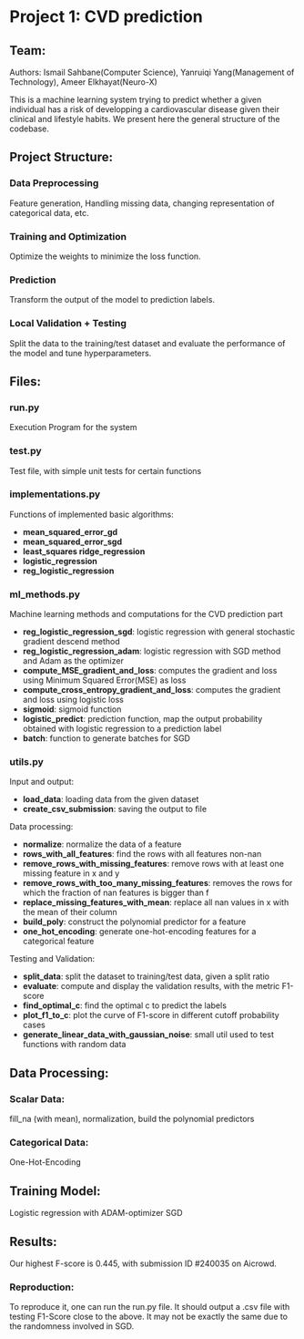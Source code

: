 # Project 1: CVD prediction 
## Team:
Authors: Ismail Sahbane(Computer Science), Yanruiqi Yang(Management of Technology), Ameer Elkhayat(Neuro-X)

This is a machine learning system trying to predict whether a given individual has a risk of developping a cardiovascular disease given their clinical and lifestyle habits. We present here the general structure of the codebase. 

## Project Structure:
### Data Preprocessing 
Feature generation, Handling missing data, changing representation of categorical data, etc.
### Training and Optimization
Optimize the weights to minimize the loss function.
### Prediction
Transform the output of the model to prediction labels.
### Local Validation + Testing
Split the data to the training/test dataset and evaluate the performance of the model and tune hyperparameters.

## Files:

### run.py
Execution Program for the system

### test.py
Test file, with simple unit tests for certain functions

### implementations.py
Functions of implemented basic algorithms: 
* **mean_squared_error_gd**
* **mean_squared_error_sgd**
* **least_squares ridge_regression**
* **logistic_regression**
* **reg_logistic_regression**

### ml_methods.py
Machine learning methods and computations for the CVD prediction part
* **reg_logistic_regression_sgd**: logistic regression with general stochastic gradient descend method
* **reg_logistic_regression_adam**: logistic regression with SGD method and Adam as the optimizer
* **compute_MSE_gradient_and_loss**: computes the gradient and loss using Minimum Squared Error(MSE) as loss
* **compute_cross_entropy_gradient_and_loss**: computes the gradient and loss using logistic loss
* **sigmoid**: sigmoid function 
* **logistic_predict**: prediction function, map the output probability obtained with logistic regression to a prediction label
* **batch**: function to generate batches for SGD

### utils.py
Input and output:
* **load_data**: loading data from the given dataset
* **create_csv_submission**: saving the output to file

Data processing: 
* **normalize**: normalize the data of a feature
* **rows_with_all_features**: find the rows with all features non-nan
* **remove_rows_with_missing_features**: remove rows with at least one missing feature in x and y
* **remove_rows_with_too_many_missing_features**: removes the rows for which the fraction of nan features is bigger than f 
* **replace_missing_features_with_mean**: replace all nan values in x with the mean of their column
* **build_poly**: construct the polynomial predictor for a feature
* **one_hot_encoding**: generate one-hot-encoding features for a categorical feature
  
Testing and Validation:
* **split_data**: split the dataset to training/test data, given a split ratio
* **evaluate**: compute and display the validation results, with the metric F1-score
* **find_optimal_c**: find the optimal c to predict the labels
* **plot_f1_to_c**: plot the curve of F1-score in different cutoff probability cases
* **generate_linear_data_with_gaussian_noise**: small util used to test functions with random data

## Data Processing: 
### Scalar Data:
fill_na (with mean), normalization, build the polynomial predictors
### Categorical Data:
One-Hot-Encoding

## Training Model:
Logistic regression with ADAM-optimizer SGD

## Results:
Our highest F-score is 0.445, with submission ID #240035 on Aicrowd.
### Reproduction:
To reproduce it, one can run the run.py file. It should output a .csv file with testing F1-Score close to the above. It may not be exactly the same due to the randomness involved in SGD.

